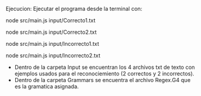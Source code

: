 Ejecucion:
Ejecutar el programa desde la terminal con:

   node src/main.js input/Correcto1.txt

   node src/main.js input/Correcto2.txt

   node src/main.js input/Incorrecto1.txt
   
   node src/main.js input/Incorrecto2.txt

- Dentro de la carpeta Input se encuentran los 4 archivos txt de texto con ejemplos usados para el reconociemiento (2 correctos y 2 incorrectos). 
- Dentro de la carpeta Grammars se encuentra el archivo Regex.G4 que es la gramatica asignada. 
